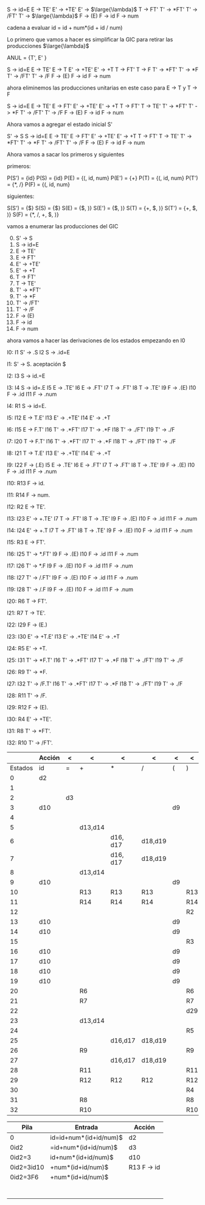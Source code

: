 S -> id=E
E -> TE'
E' -> +TE'
E' -> $\large{\lambda}$
T -> FT'
T' -> $*$FT'
T' -> /FT'
T' -> $\large{\lambda}$
F -> (E)
F -> id
F -> num

cadena a evaluar id = id + num$*$(id + id / num)

Lo primero que vamos a hacer es simplificar la GIC para retirar las producciones $\large{\lambda}$

ANUL = {T', E' }

S -> id=E
E -> TE'
E -> T
E' -> +TE'
E' -> +T
T -> FT'
T -> F
T' -> $*$FT'
T' -> $*$F
T' -> /FT'
T' -> /F
F -> (E)
F -> id
F -> num

ahora eliminemos las producciones unitarias en este caso para E -> T y T -> F

S -> id=E
E -> TE'
E -> FT'
E' -> +TE'
E' -> +T
T -> FT'
T -> TE'
T' -> $*$FT'
T' -> $*$F
T' -> /FT'
T' -> /F
F -> (E)
F -> id
F -> num

Ahora vamos a agregar el estado inicial S'

S' -> S
S -> id=E
E -> TE'
E -> FT'
E' -> +TE'
E' -> +T
T -> FT'
T -> TE'
T' -> $*$FT'
T' -> $*$F
T' -> /FT'
T' -> /F
F -> (E)
F -> id
F -> num

Ahora vamos a sacar los primeros y siguientes 

primeros:

P(S') = {id}
P(S) = {id}
P(E) = {(, id, num}
P(E') = {+}
P(T) = {(, id, num}
P(T') = {$*$, /}
P(F) = {(, id, num}

siguientes:

S(S') = {$}
S(S) = {$}
S(E) = {$, )}
S(E') = {$, )}
S(T) = {+, $, )}
S(T') = {+, $, )}
S(F) = {$*$, /, +, $, )}

vamos a enumerar las producciones del GIC

0. S' -> S
1. S -> id=E
2. E -> TE'
3. E -> FT'
4. E' -> +TE'
5. E' -> +T
6. T -> FT'
7. T -> TE'
8. T' -> $*$FT'
9. T' -> $*$F
10. T' -> /FT'
11. T' -> /F
12. F -> (E)
13. F -> id
14. F -> num

ahora vamos a hacer las derivaciones de los estados empezando en I0

I0:
  I1 S' -> .S
  I2 S -> .id=E

I1:
  S' -> S.
  aceptación
  $

I2:
  I3 S -> id.=E

I3:
  I4 S -> id=.E
  I5 E -> .TE'
  I6 E -> .FT'
  I7 T -> .FT'
  I8 T -> .TE'
  I9 F -> .(E)
  I10 F -> .id
  I11 F -> .num

I4:
  R1 S -> id=E.

I5:
  I12 E -> T.E'
  I13 E' -> .+TE'
  I14 E' -> .+T

I6:
  I15 E -> F.T'
  I16 T' -> .$*$FT'
  I17 T' -> .$*$F
  I18 T' -> ./FT'
  I19 T' -> ./F

I7:
  I20 T -> F.T'
  I16 T' -> .$*$FT'
  I17 T' -> .$*$F
  I18 T' -> ./FT'
  I19 T' -> ./F

I8:
  I21 T -> T.E'
  I13 E' -> .+TE'
  I14 E' -> .+T

I9: 
  I22 F -> (.E)
  I5 E -> .TE'
  I6 E -> .FT'
  I7 T -> .FT'
  I8 T -> .TE'
  I9 F -> .(E)
  I10 F -> .id
  I11 F -> .num

I10:
  R13 F -> id.

I11:
  R14 F -> num.

I12:
  R2 E -> TE'.

I13:
  I23 E' -> +.TE'
  I7 T -> .FT'
  I8 T -> .TE'
  I9 F -> .(E)
  I10 F -> .id
  I11 F -> .num

I14:
  I24 E' -> +.T
  I7 T -> .FT'
  I8 T -> .TE'
  I9 F -> .(E)
  I10 F -> .id
  I11 F -> .num

I15:
  R3 E -> FT'.

I16:
  I25 T' -> $*$.FT'
  I9 F -> .(E)
  I10 F -> .id
  I11 F -> .num

I17:
  I26 T' -> $*$.F
  I9 F -> .(E)
  I10 F -> .id
  I11 F -> .num

I18:
  I27 T' -> /.FT'
  I9 F -> .(E)
  I10 F -> .id
  I11 F -> .num

I19:
  I28 T' -> /.F
  I9 F -> .(E)
  I10 F -> .id
  I11 F -> .num

I20:
  R6 T -> FT'.

I21:
  R7 T -> TE'.

I22:
  I29 F -> (E.)

I23:
  I30 E' -> +T.E'
  I13 E' -> .+TE'
  I14 E' -> .+T

I24:
  R5 E' -> +T.

I25:
  I31 T' -> $*$F.T'
  I16 T' -> .$*$FT'
  I17 T' -> .$*$F
  I18 T' -> ./FT'
  I19 T' -> ./F

I26:
  R9 T' -> $*$F.

I27:
  I32 T' -> /F.T'
  I16 T' -> .$*$FT'
  I17 T' -> .$*$F
  I18 T' -> ./FT'
  I19 T' -> ./F

I28:
  R11 T' -> /F.

I29:
  R12 F -> (E).

I30:
  R4 E' -> +TE'.

I31:
  R8 T' -> $*$FT'.

I32:
  R10 T' -> /FT'.


  






  
|         | Acción | <   | <       | <        | <       | <   | <   | <   | <   | Transición | <   | <   | <    | <   | <   |
| ------- | ------ | --- | ------- | -------- | ------- | --- | --- | --- | --- | ---------- | --- | --- | ---- | --- | --- |
| Estados | id     | =   | +       | $*$      | /       | (   | )   | num | $   | S          | E   | E'  | T    | T'  | F   |
| 0       | d2     |     |         |          |         |     |     |     |     | 1          |     |     |      |     |     |
| 1       |        |     |         |          |         |     |     |     | acc |            |     |     |      |     |     |
| 2       |        | d3  |         |          |         |     |     |     |     |            |     |     |      |     |     |
| 3       | d10    |     |         |          |         | d9  |     | d11 |     |            | 4   |     | 5,8  |     | 6,7 |
| 4       |        |     |         |          |         |     |     |     | R1  |            |     |     |      |     |     |
| 5       |        |     | d13,d14 |          |         |     |     |     |     |            |     | 12  |      |     |     |
| 6       |        |     |         | d16, d17 | d18,d19 |     |     |     |     |            |     |     |      | 15  |     |
| 7       |        |     |         | d16, d17 | d18,d19 |     |     |     |     |            |     |     |      | 20  |     |
| 8       |        |     | d13,d14 |          |         |     |     |     |     |            |     | 21  |      |     |     |
| 9       | d10    |     |         |          |         | d9  |     | d11 |     |            | 22  |     | 5,8  |     | 6,7 |
| 10      |        |     | R13     | R13      | R13     |     | R13 |     | R13 |            |     |     |      |     |     |
| 11      |        |     | R14     | R14      | R14     |     | R14 |     | R14 |            |     |     |      |     |     |
| 12      |        |     |         |          |         |     | R2  |     | R2  |            |     |     |      |     |     |
| 13      | d10    |     |         |          |         | d9  |     | d11 |     |            |     |     | 23,8 |     | 7   |
| 14      | d10    |     |         |          |         | d9  |     | d11 |     |            |     |     | 24,8 |     | 7   |
| 15      |        |     |         |          |         |     | R3  |     | R3  |            |     |     |      |     |     |
| 16      | d10    |     |         |          |         | d9  |     | d11 |     |            |     |     |      |     | 25  |
| 17      | d10    |     |         |          |         | d9  |     | d11 |     |            |     |     |      |     | 26  |
| 18      | d10    |     |         |          |         | d9  |     | d11 |     |            |     |     |      |     | 27  |
| 19      | d10    |     |         |          |         | d9  |     | d11 |     |            |     |     |      |     | 28  |
| 20      |        |     | R6      |          |         |     | R6  |     | R6  |            |     |     |      |     |     |
| 21      |        |     | R7      |          |         |     | R7  |     | R7  |            |     |     |      |     |     |
| 22      |        |     |         |          |         |     | d29 |     |     |            |     |     |      |     |     |
| 23      |        |     | d13,d14 |          |         |     |     |     |     |            |     | 30  |      |     |     |
| 24      |        |     |         |          |         |     | R5  |     | R5  |            |     |     |      |     |     |
| 25      |        |     |         | d16,d17  | d18,d19 |     |     |     |     |            |     |     |      | 31  |     |
| 26      |        |     | R9      |          |         |     | R9  |     | R9  |            |     |     |      |     |     |
| 27      |        |     |         | d16,d17  | d18,d19 |     |     |     |     |            |     |     |      | 32  |     |
| 28      |        |     | R11     |          |         |     | R11 |     | R11 |            |     |     |      |     |     |
| 29      |        |     | R12     | R12      | R12     |     | R12 |     | R12 |            |     |     |      |     |     |
| 30      |        |     |         |          |         |     | R4  |     | R4  |            |     |     |      |     |     |
| 31      |        |     | R8      |          |         |     | R8  |     | R8  |            |     |     |      |     |     |
| 32      |        |     | R10     |          |         |     | R10 |     | R10 |            |     |     |      |     |     |


| Pila       | Entrada                | Acción      |
| ---------- | ---------------------- | ----------- |
| 0          | id=id+num*(id+id/num)$ | d2          |
| 0id2       | =id+num*(id+id/num)$   | d3          |
| 0id2=3     | id+num*(id+id/num)$    | d10         |
| 0id2=3id10 | +num*(id+id/num)$      | R13 F -> id |
| 0id2=3F6   | +num*(id+id/num)$      |             |
|            |                        |             |
|            |                        |             |
|            |                        |             |
|            |                        |             |
|            |                        |             |
|            |                        |             |
|            |                        |             |


  




